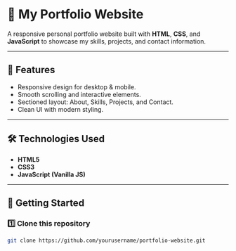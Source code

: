 # 🌟 My Portfolio Website

A responsive personal portfolio website built with **HTML**, **CSS**, and **JavaScript** to showcase my skills, projects, and contact information.  

---

## 📌 Features
- Responsive design for desktop & mobile.
- Smooth scrolling and interactive elements.
- Sectioned layout: About, Skills, Projects, and Contact.
- Clean UI with modern styling.

---

## 🛠️ Technologies Used
- **HTML5**
- **CSS3**
- **JavaScript (Vanilla JS)**

---

## 🚀 Getting Started

### 1️⃣ Clone this repository
```bash
git clone https://github.com/yourusername/portfolio-website.git

